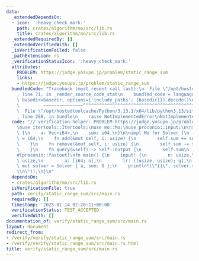 ```yaml
---
data:
  _extendedDependsOn:
  - icon: ':heavy_check_mark:'
    path: crates/algorithm/mo/src/lib.rs
    title: crates/algorithm/mo/src/lib.rs
  _extendedRequiredBy: []
  _extendedVerifiedWith: []
  _isVerificationFailed: false
  _pathExtension: rs
  _verificationStatusIcon: ':heavy_check_mark:'
  attributes:
    PROBLEM: https://judge.yosupo.jp/problem/static_range_sum
    links:
    - https://judge.yosupo.jp/problem/static_range_sum
  bundledCode: "Traceback (most recent call last):\n  File \"/opt/hostedtoolcache/Python/3.13.1/x64/lib/python3.13/site-packages/onlinejudge_verify/documentation/build.py\"\
    , line 71, in _render_source_code_stat\n    bundled_code = language.bundle(stat.path,\
    \ basedir=basedir, options={'include_paths': [basedir]}).decode()\n          \
    \         ~~~~~~~~~~~~~~~^^^^^^^^^^^^^^^^^^^^^^^^^^^^^^^^^^^^^^^^^^^^^^^^^^^^^^^^^^^^^^^^^^\n\
    \  File \"/opt/hostedtoolcache/Python/3.13.1/x64/lib/python3.13/site-packages/onlinejudge_verify/languages/rust.py\"\
    , line 288, in bundle\n    raise NotImplementedError\nNotImplementedError\n"
  code: "// verification-helper: PROBLEM https://judge.yosupo.jp/problem/static_range_sum\n\
    \nuse itertools::Itertools;\nuse mo::Mo;\nuse proconio::input;\n\nstruct Solver\
    \ {\n    a: Vec<i64>,\n    sum: i64,\n}\n\nimpl Mo for Solver {\n    type Output\
    \ = i64;\n    fn add(&mut self, i: usize) {\n        self.sum += self.a[i];\n\
    \    }\n    fn remove(&mut self, i: usize) {\n        self.sum -= self.a[i];\n\
    \    }\n    fn query(&self) -> Self::Output {\n        self.sum\n    }\n}\n\n\
    #[proconio::fastout]\nfn main() {\n    input! {\n        n: usize,\n        q:\
    \ usize,\n        a: [i64; n],\n        lr: [(usize, usize); q],\n    }\n    let\
    \ mut solver = Solver { a, sum: 0 };\n    println!(\"{}\", solver.solve(&lr).iter().join(\"\
    \\n\"));\n}\n"
  dependsOn:
  - crates/algorithm/mo/src/lib.rs
  isVerificationFile: true
  path: verify/static_range_sum/src/main.rs
  requiredBy: []
  timestamp: '2025-01-14 02:20:11+00:00'
  verificationStatus: TEST_ACCEPTED
  verifiedWith: []
documentation_of: verify/static_range_sum/src/main.rs
layout: document
redirect_from:
- /verify/verify/static_range_sum/src/main.rs
- /verify/verify/static_range_sum/src/main.rs.html
title: verify/static_range_sum/src/main.rs
---
```

